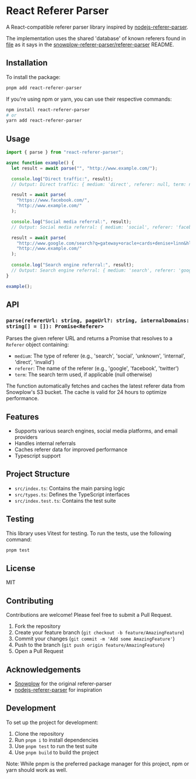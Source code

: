 # React Referer Parser

A React-compatible referer parser library inspired by [nodejs-referer-parser](https://github.com/snowplow-referer-parser/nodejs-referer-parser).

The implementation uses the shared 'database' of known referers found in [file](https://s3-eu-west-1.amazonaws.com/snowplow-hosted-assets/third-party/referer-parser/referers-latest.yaml) as it says in the [snowplow-referer-parser/referer-parser](https://github.com/snowplow-referer-parser/referer-parser) README.

## Installation

To install the package:

```bash
pnpm add react-referer-parser
```

If you're using npm or yarn, you can use their respective commands:

```bash
npm install react-referer-parser
# or
yarn add react-referer-parser
```

## Usage

```typescript
import { parse } from "react-referer-parser";

async function example() {
  let result = await parse("", "http://www.example.com/");

  console.log("Direct traffic:", result);
  // Output: Direct traffic: { medium: 'direct', referer: null, term: null }

  result = await parse(
    "https://www.facebook.com/",
    "http://www.example.com/"
  );

  console.log("Social media referral:", result);
  // Output: Social media referral: { medium: 'social', referer: 'facebook', term: null }

  result = await parse(
    "http://www.google.com/search?q=gateway+oracle+cards+denise+linn&hl=en&client=safari",
    "http://www.example.com/"
  );
  
  console.log("Search engine referral:", result);
  // Output: Search engine referral: { medium: 'search', referer: 'google', term: 'gateway oracle cards denise linn' }
}

example();
```

## API

### `parse(refererUrl: string, pageUrl?: string, internalDomains: string[] = []): Promise<Referer>`

Parses the given referer URL and returns a Promise that resolves to a `Referer` object containing:

- `medium`: The type of referer (e.g., 'search', 'social', 'unknown', 'internal', 'direct', 'invalid')
- `referer`: The name of the referer (e.g., 'google', 'facebook', 'twitter')
- `term`: The search term used, if applicable (null otherwise)

The function automatically fetches and caches the latest referer data from Snowplow's S3 bucket. The cache is valid for 24 hours to optimize performance.

## Features

- Supports various search engines, social media platforms, and email providers
- Handles internal referrals
- Caches referer data for improved performance
- Typescript support

## Project Structure

- `src/index.ts`: Contains the main parsing logic
- `src/types.ts`: Defines the TypeScript interfaces
- `src/index.test.ts`: Contains the test suite

## Testing

This library uses Vitest for testing. To run the tests, use the following command:

```bash
pnpm test
```

## License

MIT

## Contributing

Contributions are welcome! Please feel free to submit a Pull Request.

1. Fork the repository
2. Create your feature branch (`git checkout -b feature/AmazingFeature`)
3. Commit your changes (`git commit -m 'Add some AmazingFeature'`)
4. Push to the branch (`git push origin feature/AmazingFeature`)
5. Open a Pull Request

## Acknowledgements

- [Snowplow](https://github.com/snowplow/referer-parser) for the original referer-parser
- [nodejs-referer-parser](https://github.com/snowplow-referer-parser/nodejs-referer-parser) for inspiration

## Development

To set up the project for development:

1. Clone the repository
2. Run `pnpm i` to install dependencies
3. Use `pnpm test` to run the test suite
4. Use `pnpm build` to build the project

Note: While pnpm is the preferred package manager for this project, npm or yarn should work as well.
